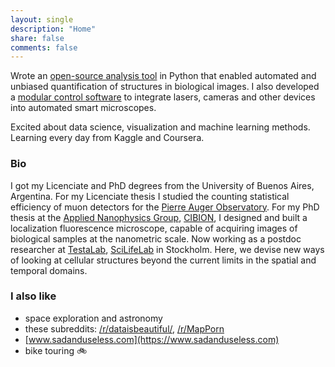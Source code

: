 ```yaml
---
layout: single
description: "Home"
share: false
comments: false
---
```


Wrote an [open-source analysis tool](projects/#gollum) in Python that enabled automated and unbiased quantification of structures in biological images. I also developed a [modular control software](projects/#tormenta) to integrate lasers, cameras and other devices into automated smart microscopes.

Excited about data science, visualization and machine learning methods. Learning every day from Kaggle and Coursera.

### Bio

I got my Licenciate and PhD degrees from the University of Buenos Aires, Argentina.
For my Licenciate thesis I studied the counting statistical efficiency of muon detectors for the [Pierre Auger Observatory](https://www.auger.org/).
For my PhD thesis at the [Applied Nanophysics Group](http://www.nano.df.uba.ar/), [CIBION](http://www.cibion-conicet.gob.ar/?lan=en), I designed and built a localization fluorescence microscope, capable of acquiring images of biological samples at the nanometric scale.
Now working as a postdoc researcher at [TestaLab](http://testalab.org/), [SciLifeLab](http://www.scilifelab.se/) in Stockholm. Here, we devise new ways of looking at cellular structures beyond the current limits in the spatial and temporal domains.

### I also like
* space exploration and astronomy
* these subreddits: [/r/dataisbeautiful/](https://www.reddit.com/r/dataisbeautiful/), [/r/MapPorn](https://www.reddit.com/r/MapPorn/)
* [www.sadanduseless.com](https://www.sadanduseless.com)
* bike touring :bike:
